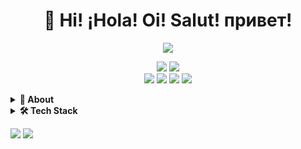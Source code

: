<h1 align="center">👋 Hi! ¡Hola! Oi! Salut! привет!</h1>

<p align="center">
  <a href="https://vivianamarquez.com"><img src="https://img.shields.io/badge/-vivianamarquez.com-ff69b4?style=flat&logo=ApacheSpark&logoColor=white" /></a>
  </p>
  <p align="center">
<a href="https://www.linkedin.com/in/vivianamarquez"><img src="https://img.shields.io/badge/-Viviana_Márquez-0072b1?style=flat&logo=Linkedin&logoColor=white" /></a>
  <a href="https://medium.com/@vivianamarquez"><img src="https://img.shields.io/badge/-vivianamarquez-000000?style=flat&logo=Medium&logoColor=white" /></a>
<br>    <a href="https://youtube.com/user/vivmarquez"><img src="https://img.shields.io/badge/-vivianamarquez-c4302b?style=flat&logo=YouTube&logoColor=white" /></a>
  <a href="https://instagram.com/vivianamarquez"><img src="https://img.shields.io/badge/-@vivianamarquez-7232bd?style=flat&logo=Instagram&logoColor=white" /></a>
  <a href="https://www.tiktok.com/@misspyth0n/"><img src="https://img.shields.io/badge/-@misspyth0n-ff0050?style=flat&logo=TikTok&logoColor=white" /></a>
  <a href="https://twitter.com/vivmarquez"><img src="https://img.shields.io/badge/-@vivmarquez-00acee?style=flat&logo=Twitter&logoColor=white" /></a>
</p>

<!--
**vivianamarquez/vivianamarquez** is a ✨ _special_ ✨ repository because its `README.md` (this file) appears on your GitHub profile.

Here are some ideas to get you started:

- 🔭 I’m currently working on ...
- 🌱 I’m currently learning ...
- 👯 I’m looking to collaborate on ...
- 🤔 I’m looking for help with ...
- 💬 Ask me about ...
- 📫 How to reach me: ...
- 😄 Pronouns: ...
- ⚡ Fun fact: ...
-->


<!-- About Section -->
<details>
  <summary><b>👤 About</b></summary>
    <p>
      <img align="right" width="200" src="https://raw.githubusercontent.com/vivianamarquez/vivianamarquez.github.io/master/img/portafolio/Photo%20Jun%2012,%2019%2046%2006.jpg" alt="Viviana Márquez" />
      
<blockquote>

My name is Viviana Márquez. I am a data scientist in New York, NY 🍎🗽

- 🎓 MSc in Data Science | BSc in Mathematics | AA in Journalism
- 🤓 I like NLP, Combinatorics, and Science Communication.
- ✨ I am passionate about languages and teaching.
  
#### Here is my [CV](https://drive.google.com/file/d/1QgwBhK_-UvXeh6Eh6zUdyWZLMGvwo-Ip/view).

</blockquote>

  </p>
</details>

<!-- Tech Stack -->  
<details>
  <summary><b>🛠️ Tech Stack</b></summary>
    <p>

| **Category** | **Technologies** |
| - | - |
**Programming Languages** | <img src='https://img.shields.io/static/v1?label=&message=Python&color=3C78A9&logo=python&logoColor=FFFFFF'><img src='https://img.shields.io/badge/Python-FFD43B?style=for-the-badge&logo=python&logoColor=blue'> <img src='https://img.shields.io/badge/R-276DC3?style=for-the-badge&logo=r&logoColor=white'> <img src='https://img.shields.io/badge/C%2B%2B-00599C?style=for-the-badge&logo=c%2B%2B&logoColor=white'>
**Cloud Computing** | <img src='https://img.shields.io/badge/Amazon_AWS-FF9900?style=for-the-badge&logo=amazonaws&logoColor=white'> <img src='https://img.shields.io/badge/Google_Cloud-4285F4?style=for-the-badge&logo=google-cloud&logoColor=white'> <img src='https://img.shields.io/badge/Heroku-430098?style=for-the-badge&logo=heroku&logoColor=white'>
**Frameworks** | <img src='https://img.shields.io/badge/conda-342B029.svg?&style=for-the-badge&logo=anaconda&logoColor=white'> <img src='https://img.shields.io/badge/Flask-000000?style=for-the-badge&logo=flask&logoColor=white'> <img src='https://img.shields.io/badge/OpenCV-27338e?style=for-the-badge&logo=OpenCV&logoColor=white'> <img src='https://img.shields.io/badge/Selenium-43B02A?style=for-the-badge&logo=Selenium&logoColor=white'>
**Visualization Tools** | <img src='https://img.shields.io/badge/Tableau-E97627?style=for-the-badge&logo=Tableau&logoColor=white'> <img src='https://img.shields.io/badge/Plotly-239120?style=for-the-badge&logo=plotly&logoColor=white'>
**Miscellaneous** | <img src='https://img.shields.io/badge/GIT-E44C30?style=for-the-badge&logo=git&logoColor=white'> <img src='https://img.shields.io/badge/VIM-%2311AB00.svg?&style=for-the-badge&logo=vim&logoColor=white'> <img src='https://img.shields.io/badge/LaTeX-47A141?style=for-the-badge&logo=LaTeX&logoColor=white'>
  </p>
</details>

![](https://komarev.com/ghpvc/?username=vivianamarquez&style=flat&color=ff69b4) ![](https://img.shields.io/github/followers/vivianamarquez.svg?style=social&label=Follow)
